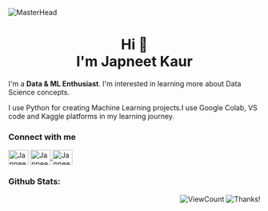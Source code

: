 ![MasterHead](https://mir-s3-cdn-cf.behance.net/project_modules/max_1200/79731568097599.5b50bca477735.jpg)

<h1 align="center">Hi 👋<br>I'm Japneet Kaur</h1>

I'm a **Data & ML Enthusiast**. I'm interested in learning more about Data Science concepts. 

I use Python for creating Machine Learning projects.I use Google Colab, VS code and Kaggle platforms in my learning journey.

### Connect with me

<p align="left">
  <a href="https://www.linkedin.com/in/japneetkaur2706" target="blank"><img align="center" src="https://raw.githubusercontent.com/rahuldkjain/github-profile-readme-generator/master/src/images/icons/Social/linked-in-alt.svg" alt="Japneet Kaur LinkedIn" height="30" width="40" /></a>
  <a href="mailto:d.japneetofficial27@gmail.com" target="blank">
  <img align="center" src="https://upload.wikimedia.org/wikipedia/commons/thumb/7/7e/Gmail_icon_%282020%29.svg/512px-Gmail_icon_%282020%29.svg.png" alt="Japneet Kaur Gmail" height="30" width="40" />
</a>
  <a href="https://www.kaggle.com/japneetkaur" target="blank"><img align="center" src="https://raw.githubusercontent.com/rahuldkjain/github-profile-readme-generator/master/src/images/icons/Social/kaggle.svg" alt="Japneet Kaur Kaggle" height="30" width="40" /></a>
</p>
<!---
[![Linkedin Badge](https://img.shields.io/badge/-Kavya_D-blue?style=flat-square&logo=Linkedin&logoColor=white&link=https://www.linkedin.com/in/Kavya2099/)](https://www.linkedin.com/in/Kavya2099/)  
 [![Kaggle](https://img.shields.io/badge/Kaggle-Contributor-blue.svg)](https://www.kaggle.com/kavya2099)
[![Gmail Badge](https://img.shields.io/badge/-Japneet_Kaur-c14438?style=flat-square&logo=Gmail&logoColor=white&link=mailto:d.japneetofficial27@gmail.com)](mailto:d.japneetofficial27@gmail.com)
--->
  
  

### Github Stats: 
<!---
<p align="center">
  
  <img src="https://github-readme-stats.vercel.app/api?username=Kavya2099&hide=stars&show_icons=true&theme=dracula&line_height=32">
  <img src="https://github-readme-stats.vercel.app/api/top-langs/?username=Kavya2099&count_private=true&theme=dracula">

</p>
--->


<div align="right">

<!---
[![HitCount](http://hits.dwyl.com/Kavya2099/Kavya2099.svg)](http://hits.dwyl.com/Kavya2099/Kavya2099)   --->
![ViewCount](https://views.whatilearened.today/views/github/japneet2730/japneet2730.svg) ![Thanks!](https://img.shields.io/badge/Thanks%20for%20visiting-!-1EAEDB.svg)

</div>

<!---
japneet2730/japneet2730 is a ✨ special ✨ repository because its `README.md` (this file) appears on your GitHub profile.
You can click the Preview link to take a look at your changes.
Here are some ideas to get you started:

- 🔭 I’m currently working on ...
- 🌱 I’m currently learning ...
- 👯 I’m looking to collaborate on ...
- 🤔 I’m looking for help with ...
- 💬 Ask me about ...
- 📫 How to reach me: ...
- 😄 Pronouns: ...
- ⚡ Fun fact:
--->
